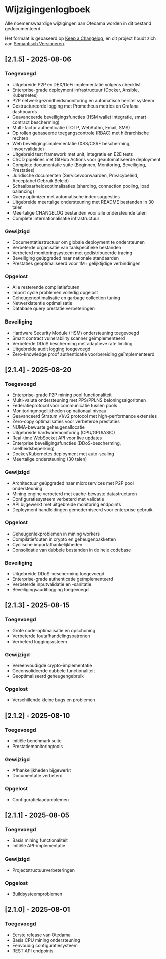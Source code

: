 # Wijzigingenlogboek

Alle noemenswaardige wijzigingen aan Otedama worden in dit bestand gedocumenteerd.

Het formaat is gebaseerd op [Keep a Changelog](https://keepachangelog.com/nl/1.0.0/),
en dit project houdt zich aan [Semantisch Versioneren](https://semver.org/lang/nl/).

## [2.1.5] - 2025-08-06

### Toegevoegd
- Uitgebreide P2P en DEX/DeFi implementatie volgens checklist
- Enterprise-grade deployment infrastructuur (Docker, Ansible, Kubernetes)
- P2P netwerkgezondheidsmonitoring en automatisch herstel systeem
- Gestructureerde logging met Prometheus metrics en Grafana dashboards
- Geavanceerde beveiligingsfuncties (HSM wallet integratie, smart contract bescherming)
- Multi-factor authenticatie (TOTP, WebAuthn, Email, SMS)
- Op rollen gebaseerde toegangscontrole (RBAC) met hiërarchische rechten
- Web beveiligingsimplementatie (XSS/CSRF bescherming, invoervalidatie)
- Uitgebreid test framework met unit, integratie en E2E tests
- CI/CD pipelines met GitHub Actions voor geautomatiseerde deployment
- Complete documentatie suite (Beginnen, Monitoring, Beveiliging, Prestaties)
- Juridische documenten (Servicevoorwaarden, Privacybeleid, Acceptabel Gebruik Beleid)
- Schaalbaarheidsoptimalisaties (sharding, connection pooling, load balancing)
- Query optimizer met automatische index suggesties
- Uitgebreide meertalige ondersteuning met README bestanden in 30 talen
- Meertalige CHANGELOG bestanden voor alle ondersteunde talen
- Complete internationalisatie infrastructuur

### Gewijzigd
- Documentatiestructuur om globale deployment te ondersteunen
- Verbeterde organisatie van taalspecifieke bestanden
- Verbeterd monitoringsysteem met gedistribueerde tracing
- Beveiliging geüpgraded naar nationale standaarden
- Prestaties geoptimaliseerd voor 1M+ gelijktijdige verbindingen

### Opgelost
- Alle resterende compilatiefouten
- Import cycle problemen volledig opgelost
- Geheugenoptimalisatie en garbage collection tuning
- Netwerklatentie optimalisatie
- Database query prestatie verbeteringen

### Beveiliging
- Hardware Security Module (HSM) ondersteuning toegevoegd
- Smart contract vulnerability scanner geïmplementeerd
- Verbeterde DDoS bescherming met adaptieve rate limiting
- Uitgebreide audit logging toegevoegd
- Zero-knowledge proof authenticatie voorbereiding geïmplementeerd

## [2.1.4] - 2025-08-20

### Toegevoegd
- Enterprise-grade P2P mining pool functionaliteit
- Multi-valuta ondersteuning met PPS/PPLNS beloningsalgoritmen
- Federatieprotocol voor communicatie tussen pools
- Monitoringmogelijkheden op nationaal niveau
- Geavanceerd Stratum v1/v2 protocol met high-performance extensies
- Zero-copy optimalisaties voor verbeterde prestaties
- NUMA-bewuste geheugenallocatie
- Uitgebreide hardwaremonitoring (CPU/GPU/ASIC)
- Real-time WebSocket API voor live updates
- Enterprise beveiligingsfuncties (DDoS-bescherming, snelheidsbeperking)
- Docker/Kubernetes deployment met auto-scaling
- Meertalige ondersteuning (30 talen)

### Gewijzigd
- Architectuur geüpgraded naar microservices met P2P pool ondersteuning
- Mining engine verbeterd met cache-bewuste datastructuren
- Configuratiesysteem verbeterd met validatie
- API bijgewerkt met uitgebreide monitoring endpoints
- Deployment handleidingen gemoderniseerd voor enterprise gebruik

### Opgelost
- Geheugenlekproblemen in mining workers
- Compilatiefouten in crypto en geheugenpakketten
- Cyclische importafhankelijkheden
- Consolidatie van dubbele bestanden in de hele codebase

### Beveiliging
- Uitgebreide DDoS-bescherming toegevoegd
- Enterprise-grade authenticatie geïmplementeerd
- Verbeterde inputvalidatie en -sanitatie
- Beveiligingsauditlogging toegevoegd

## [2.1.3] - 2025-08-15

### Toegevoegd
- Grote code-optimalisatie en opschoning
- Verbeterde foutafhandelingspatronen
- Verbeterd loggingsysteem

### Gewijzigd
- Vereenvoudigde crypto-implementatie
- Geconsolideerde dubbele functionaliteit
- Geoptimaliseerd geheugengebruik

### Opgelost
- Verschillende kleine bugs en problemen

## [2.1.2] - 2025-08-10

### Toegevoegd
- Initiële benchmark suite
- Prestatiemonitoringtools

### Gewijzigd
- Afhankelijkheden bijgewerkt
- Documentatie verbeterd

### Opgelost
- Configuratielaadproblemen

## [2.1.1] - 2025-08-05

### Toegevoegd
- Basis mining functionaliteit
- Initiële API-implementatie

### Gewijzigd
- Projectstructuurverbeteringen

### Opgelost
- Buildsysteemproblemen

## [2.1.0] - 2025-08-01

### Toegevoegd
- Eerste release van Otedama
- Basis CPU mining ondersteuning
- Eenvoudig configuratiesysteem
- REST API endpoints